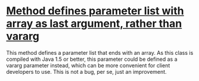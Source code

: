 # [Method defines parameter list with array as last argument, rather than vararg](http://fb-contrib.sourceforge.net/bugdescriptions.html#UVA_USE_VAR_ARGS)

This method defines a parameter list that ends with an array. As this class is compiled with
			Java 1.5 or better, this parameter could be defined as a vararg parameter instead, which can be
			more convenient for client developers to use. This is not a bug, per se, just an improvement.